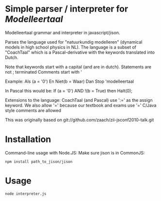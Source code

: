 Simple parser / interpreter for *Modelleertaal*
==========================================

Modelleertaal grammar and interpreter in javascript/jison.

Parses the language used for "natuurkundig modelleren" (dynamical models in
 high school physics in NL). The language is a subset of "CoachTaal" which
 is a Pascal-derivative with the keywords translated into Dutch.

 Note that keywords start with a capital (and are in dutch).
 Statements are not ; terminated
 Comments start with '

 Example:
   Als (a = '0') En Niet(b = Waar) Dan Stop       'modelleertaal

 In Pascal this would be:
   If (a = '0') AND !(b = True) then Halt(0);

Extensions to the language:
CoachTaal (and Pascal) use ':=' as the assign keyword. We also allow '='
 because our textbook and exams use '='
C/Java style comments are allowed

This was originally based on git://github.com/zaach/zii-jsconf2010-talk.git

Installation
============

Command-line usage with Node.JS: Make sure jison is in CommonJS:

```
npm install path_to_jison/jison
```

Usage
=====

```
node interpreter.js
```
